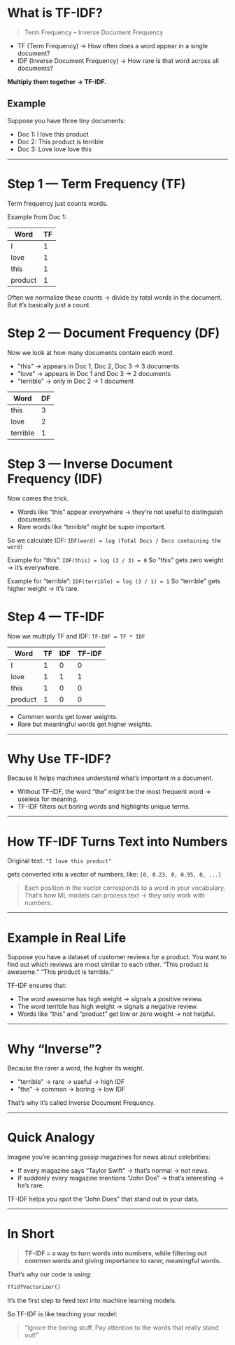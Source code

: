 # What is TF-IDF?
> Term Frequency – Inverse Document Frequency

- TF (Term Frequency) → How often does a word appear in a single document?
- IDF (Inverse Document Frequency) → How rare is that word across all documents?

**Multiply them together → TF-IDF.**

## Example

Suppose you have three tiny documents:

- Doc 1: I love this product
- Doc 2: This product is terrible
- Doc 3: Love love love this

---

# Step 1 — Term Frequency (TF)
Term frequency just counts words.

Example from Doc 1:

| Word | TF |
|------|----|
| I    | 1  |
| love | 1  |
| this | 1  |
| product | 1 |

Often we normalize these counts → divide by total words in the document. But it’s basically just a count.

# Step 2 — Document Frequency (DF)
Now we look at how many documents contain each word.
- "this" → appears in Doc 1, Doc 2, Doc 3 → 3 documents
- "love" → appears in Doc 1 and Doc 3 → 2 documents
- "terrible" → only in Doc 2 → 1 document

| Word | DF |
|------|----|
| this | 3  |
| love | 2  |
| terrible | 1 |

# Step 3 — Inverse Document Frequency (IDF)
Now comes the trick.
- Words like “this” appear everywhere → they’re not useful to distinguish documents.
- Rare words like “terrible” might be super important.

So we calculate IDF:
`IDF(word) = log (Total Docs / Docs containing the word)`

Example for “this”:
`IDF(this) = log (3 / 3) = 0`
So “this” gets zero weight → it’s everywhere.

Example for “terrible”:
`IDF(terrible) = log (3 / 1) = 1`
So “terrible” gets higher weight → it’s rare.

# Step 4 — TF-IDF
Now we multiply TF and IDF:
`TF-IDF = TF * IDF`

| Word | TF | IDF | TF-IDF |
|------|----|-----|--------|
| I    | 1  | 0   | 0      |
| love | 1  | 1   | 1      |
| this | 1  | 0   | 0      |
| product | 1 | 0 | 0 |

- Common words get lower weights.
- Rare but meaningful words get higher weights.

---

# Why Use TF-IDF?

Because it helps machines understand what’s important in a document.
- Without TF-IDF, the word “the” might be the most frequent word → useless for meaning.
- TF-IDF filters out boring words and highlights unique terms.

---

# How TF-IDF Turns Text into Numbers
Original text:
`"I love this product"`

gets converted into a vector of numbers, like:
`[0, 0.23, 0, 0.95, 0, ...]`
> Each position in the vector corresponds to a word in your vocabulary. That’s how ML models can process text → they only work with numbers.

---

# Example in Real Life

Suppose you have a dataset of customer reviews for a product. You want to find out which reviews are most similar to each other.
“This product is awesome.”
“This product is terrible.”

TF-IDF ensures that:
- The word awesome has high weight → signals a positive review.
- The word terrible has high weight → signals a negative review.
- Words like “this” and “product” get low or zero weight → not helpful.

---

# Why “Inverse”?

Because the rarer a word, the higher its weight.
- “terrible” → rare → useful → high IDF
- “the” → common → boring → low IDF

That’s why it’s called Inverse Document Frequency.

---

# Quick Analogy
Imagine you’re scanning gossip magazines for news about celebrities:
- If every magazine says “Taylor Swift” → that’s normal → not news.
- If suddenly every magazine mentions “John Doe” → that’s interesting → he’s rare.

TF-IDF helps you spot the “John Does” that stand out in your data.

---

# In Short
> **TF-IDF = a way to turn words into numbers, while filtering out common words and giving importance to rarer, meaningful words.**

That’s why our code is using:
```python
TfidfVectorizer()
```
It’s the first step to feed text into machine learning models.

So TF-IDF is like teaching your model:
> “Ignore the boring stuff. Pay attention to the words that really stand out!”
